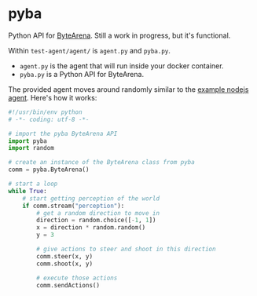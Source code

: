 # pyba

Python API for [ByteArena](https://doc.bytearena.com/). Still a work in progress, but it's functional.

Within `test-agent/agent/` is `agent.py` and `pyba.py`.
  * `agent.py` is the agent that will run inside your docker container.
  * `pyba.py` is a Python API for ByteArena.

The provided agent moves around randomly similar to the [example nodejs agent](https://doc.bytearena.com/guides/getting-started/). Here's how it works:

```python
#!/usr/bin/env python
# -*- coding: utf-8 -*-

# import the pyba ByteArena API
import pyba
import random

# create an instance of the ByteArena class from pyba
comm = pyba.ByteArena()

# start a loop
while True:
    # start getting perception of the world
    if comm.stream("perception"):
        # get a random direction to move in
        direction = random.choice([-1, 1])
        x = direction * random.random()
        y = 3

        # give actions to steer and shoot in this direction
        comm.steer(x, y)
        comm.shoot(x, y)

        # execute those actions
        comm.sendActions()
```
